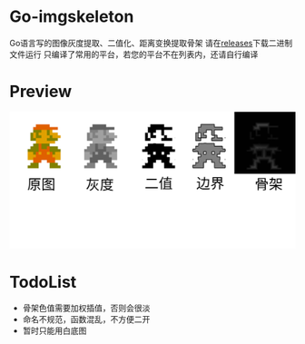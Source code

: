 # Go-imgskeleton
Go语言写的图像灰度提取、二值化、距离变换提取骨架
请在[releases](https://github.com/BapiGso/Go-imgskeleton/releases)下载二进制文件运行
只编译了常用的平台，若您的平台不在列表内，还请自行编译

# Preview
![alt preview](https://github.com/BapiGso/Go-imgskeleton/blob/main/preview.png)


# TodoList
 - 骨架色值需要加权插值，否则会很淡
 - 命名不规范，函数混乱，不方便二开
 - 暂时只能用白底图
